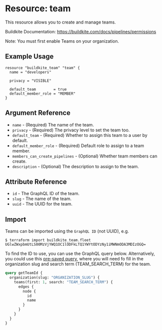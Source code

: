 # Resource: team

This resource allows you to create and manage teams.

Buildkite Documentation: https://buildkite.com/docs/pipelines/permissions

Note: You must first enable Teams on your organization.

## Example Usage

```hcl
resource "buildkite_team" "team" {
  name = "developers"

  privacy = "VISIBLE"

  default_team        = true
  default_member_role = "MEMBER"
}
```

## Argument Reference

* `name` - (Required) The name of the team.
* `privacy` - (Required) The privacy level to set the team too.
* `default_team` - (Required) Whether to assign this team to a user by default.
* `default_member_role` - (Required) Default role to assign to a team member.
* `members_can_create_pipelines` - (Optional) Whether team members can create.
* `description` - (Optional) The description to assign to the team.

## Attribute Reference

* `id`   - The GraphQL ID of the team.
* `slug` - The name of the team.
* `uuid` - The UUID for the team.

## Import

Teams can be imported using the `GraphQL ID` (not UUID), e.g.

```
$ terraform import buildkite_team.fleet UGlwZWxpbmUtLS00MzVjYWQ1OC1lODFkLTQ1YWYtODYzNy1iMWNmODA3MDIzOGQ=
```

To find the ID to use, you can use the GraphQL query below. Alternatively, you could use this [pre-saved query](https://buildkite.com/user/graphql/console/9cfcca03-df1a-4951-9fa9-a7345aa3daaf2), where you will need fo fill in the organization slug and search term (TEAM_SEARCH_TERM) for the team.

```graphql
query getTeamId {
  organization(slug: "ORGANIZATION_SLUG") {
    teams(first: 1, search: "TEAM_SEARCH_TERM") {
      edges {
        node {
          id
          name
        }
      }
    }
  }
}
```
